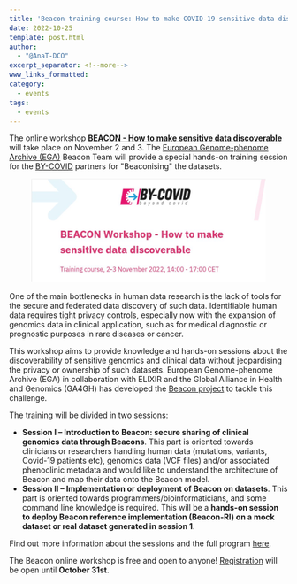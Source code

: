 ```yaml
---
title: 'Beacon training course: How to make COVID-19 sensitive data discoverable using Beacons'
date: 2022-10-25
template: post.html
author: 
  - "@AnaT-DCO"
excerpt_separator: <!--more-->
www_links_formatted:
category:
  - events
tags:
  - events
---
```



The online workshop [**BEACON - How to make sensitive data discoverable**](https://docs.google.com/document/d/1SdWCPhmX4Pb_tF4Pw6AyrGADeWBaBMj6/edit#heading=h.gq5n092lscjf) will take place on November 2 and 3. The [European Genome-phenome Archive (EGA)](https://ega-archive.org/) Beacon Team will provide a special hands-on training session for the [BY-COVID](https://by-covid.org/) partners for "Beaconising" the datasets.

<figure>
<img src="/img/Beacon-by-covid-banner-training-oct22.jfif" style="width: 520px;" />
</figure>

<!--more-->

One of the main bottlenecks in human data research is the lack of tools for the secure and federated data discovery of such data. Identifiable human data requires tight privacy controls, especially now with the expansion of genomics data in clinical application, such as for medical diagnostic or prognostic purposes in rare diseases or cancer.

This workshop aims to provide knowledge and hands-on sessions about the discoverability of sensitive genomics and clinical data without jeopardising the privacy or ownership of such datasets. European Genome-phenome Archive (EGA) in collaboration with ELIXIR and the Global Alliance in Health and Genomics (GA4GH) has developed the [Beacon project](https://beacon-project.io/) to tackle this challenge.

The training will be divided in two sessions:

- **Session I – Introduction to Beacon: secure sharing of clinical genomics data through Beacons**. This part is oriented towards clinicians or researchers handling human data (mutations, variants, Covid-19 patients etc), genomics data (VCF files) and/or associated phenoclinic metadata and would like to understand the architecture of Beacon and map their data onto the Beacon model.
- **Session II – Implementation or deployment of Beacon on datasets**. This part is oriented towards programmers/bioinformaticians, and some command line knowledge is required. This will be a **hands-on session to deploy Beacon reference implementation (Beacon-RI) on a mock dataset or real dataset generated in session 1**.

Find out more information about the sessions and the full program [here](https://docs.google.com/document/d/1SdWCPhmX4Pb_tF4Pw6AyrGADeWBaBMj6/edit#heading=h.gq5n092lscjf).

The Beacon online workshop is free and open to anyone! [Registration](bit.ly/3D7kOOF) will be open until __October 31st__.
